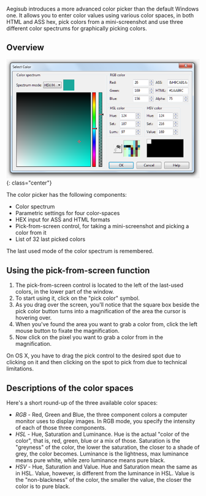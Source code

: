 Aegisub introduces a more advanced color picker than the default Windows one. It allows you to enter color values using various color spaces, in both HTML and ASS hex, pick colors from a mini-screenshot and use three different color spectrums for graphically picking colors.


## Overview ##


![Colour_picker](/img/3.2/Colour_picker.png){: class="center"}

The color picker has the following components:

* Color spectrum
* Parametric settings for four color-spaces
* HEX input for ASS and HTML formats
* Pick-from-screen control, for taking a mini-screenshot and picking a color from it
* List of 32 last picked colors

The last used mode of the color spectrum is remembered.


## Using the pick-from-screen function ##


1. The pick-from-screen control is located to the left of the last-used colors, in the lower part of the window.
1. To start using it, click on the "pick color" symbol.
1. As you drag over the screen, you'll notice that the square box beside the pick color button turns into a magnification of the area the cursor is hovering over.
1. When you've found the area you want to grab a color from, click the left mouse button to fixate the magnification.
1. Now click on the pixel you want to grab a color from in the magnification.

On OS X, you have to drag the pick control to the desired spot due to clicking on it and then clicking on the spot to pick from due to technical limitations.


## Descriptions of the color spaces ##

Here's a short round-up of the three available color spaces:

* _RGB_ - Red, Green and Blue, the three component colors a computer monitor uses to display images. In RGB mode, you specify the intensity of each of those three components.
* _HSL_ - Hue, Saturation and Luminance. Hue is the actual "color of the color", that is, red, green, blue or a mix of those. Saturation is the "greyness" of the color, the lower the saturation, the closer to a shade of grey, the color becomes. Luminance is the lightness, max luminance means pure white, while zero luminance means pure black.
* _HSV_ - Hue, Saturation and Value. Hue and Saturation mean the same as in HSL. Value, however, is different from the luminance in HSL. Value is the "non-blackness" of the color, the smaller the value, the closer the color is to pure black.

